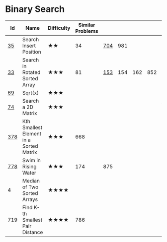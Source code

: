 # Binary Search
Id	|Name	|Difficulty	|Similar Problems|||||							Comments
---|---|---|---|---|---|---|---|---
[35](https://leetcode.com/problems/search-insert-position/)	|Search Insert Position	|★★	|34|	[704](https://leetcode.com/problems/binary-search/)|	981	|		| |		upper_bound
[33](https://leetcode.com/problems/search-in-rotated-sorted-array/)	|Search in Rotated Sorted Array	|★★★|	81|	[153](https://leetcode.com/problems/find-minimum-in-rotated-sorted-array/)	|154|	162	|852	|		rotated / peak
[69](https://leetcode.com/problems/sqrtx/)	|Sqrt(x)|	★★★		||||||						upper_bound
[74](https://leetcode.com/problems/search-a-2d-matrix/)	|Search a 2D Matrix|	★★★	||||||							treat 2d as 1d
[378](https://leetcode.com/problems/kth-smallest-element-in-a-sorted-matrix/)	|Kth Smallest Element in a Sorted Matrix	|★★★|	668	||||||						kth + matrix
[778](https://leetcode.com/problems/swim-in-rising-water/)	|Swim in Rising Water	|★★★	|174	|875	||||					guess ans and check
4	|Median of Two Sorted Arrays	|★★★★	||||||							
719	|Find K-th Smallest Pair Distance	|★★★★|	786		|||||					kth + two pointers
